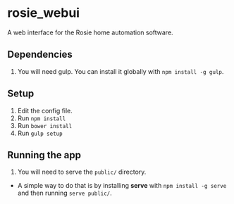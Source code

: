 # rosie_webui
A web interface for the Rosie home automation software.

## Dependencies
1. You will need gulp. You can install it globally with `npm install -g gulp`.

## Setup
1. Edit the config file.
2. Run `npm install`
3. Run `bower install`
4. Run `gulp setup`

## Running the app
1. You will need to serve the `public/` directory.
  * A simple way to do that is by installing **serve** with `npm install -g serve` and then running `serve public/`.
